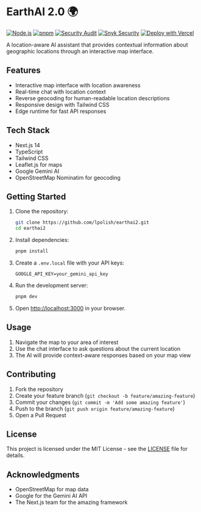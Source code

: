 # EarthAI 2.0 🌍


[![Node.js](https://img.shields.io/badge/node-%3E%3D20.0.0-brightgreen)](https://nodejs.org/)
[![pnpm](https://img.shields.io/badge/pnpm-8.x-blue)](https://pnpm.io/)
[![Security Audit](https://github.com/lpolish/earthai2/actions/workflows/security-audit.yml/badge.svg)](https://github.com/lpolish/earthai2/actions/workflows/security-audit.yml)
[![Snyk Security](https://snyk.io/test/github/lpolish/earthai2/badge.svg?targetFile=package.json)](https://snyk.io/test/github/lpolish/earthai2?targetFile=package.json)
[![Deploy with Vercel](https://img.shields.io/badge/deploy%20with-vercel-black)](https://vercel.com/new/clone?repository-url=https%3A%2F%2Fgithub.com%2Flpolish%2Fearthai2)

A location-aware AI assistant that provides contextual information about geographic locations through an interactive map interface.

## Features

- Interactive map interface with location awareness
- Real-time chat with location context
- Reverse geocoding for human-readable location descriptions
- Responsive design with Tailwind CSS
- Edge runtime for fast API responses

## Tech Stack

- Next.js 14
- TypeScript
- Tailwind CSS
- Leaflet.js for maps
- Google Gemini AI
- OpenStreetMap Nominatim for geocoding

## Getting Started

1. Clone the repository:
   ```bash
   git clone https://github.com/lpolish/earthai2.git
   cd earthai2
   ```

2. Install dependencies:
   ```bash
   pnpm install
   ```

3. Create a `.env.local` file with your API keys:
   ```
   GOOGLE_API_KEY=your_gemini_api_key
   ```

4. Run the development server:
   ```bash
   pnpm dev
   ```

5. Open [http://localhost:3000](http://localhost:3000) in your browser.

## Usage

1. Navigate the map to your area of interest
2. Use the chat interface to ask questions about the current location
3. The AI will provide context-aware responses based on your map view

## Contributing

1. Fork the repository
2. Create your feature branch (`git checkout -b feature/amazing-feature`)
3. Commit your changes (`git commit -m 'Add some amazing feature'`)
4. Push to the branch (`git push origin feature/amazing-feature`)
5. Open a Pull Request

## License

This project is licensed under the MIT License - see the [LICENSE](LICENSE) file for details.

## Acknowledgments

- OpenStreetMap for map data
- Google for the Gemini AI API
- The Next.js team for the amazing framework
